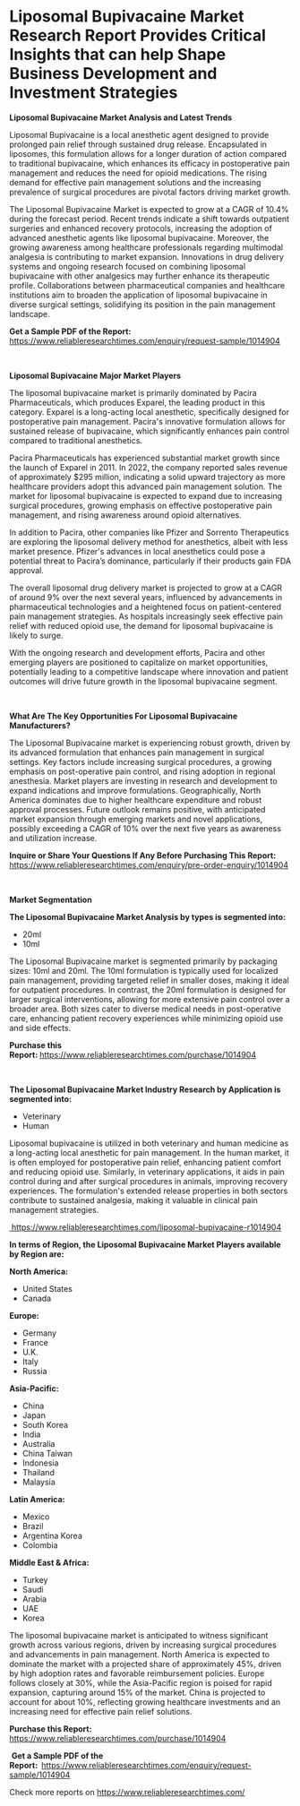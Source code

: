 <p><h1>Liposomal Bupivacaine Market Research Report Provides Critical Insights that can help Shape Business Development and Investment Strategies</h1></p><p><strong>Liposomal Bupivacaine Market Analysis and Latest Trends</strong></p>
<p><p>Liposomal Bupivacaine is a local anesthetic agent designed to provide prolonged pain relief through sustained drug release. Encapsulated in liposomes, this formulation allows for a longer duration of action compared to traditional bupivacaine, which enhances its efficacy in postoperative pain management and reduces the need for opioid medications. The rising demand for effective pain management solutions and the increasing prevalence of surgical procedures are pivotal factors driving market growth.</p><p>The Liposomal Bupivacaine Market is expected to grow at a CAGR of 10.4% during the forecast period. Recent trends indicate a shift towards outpatient surgeries and enhanced recovery protocols, increasing the adoption of advanced anesthetic agents like liposomal bupivacaine. Moreover, the growing awareness among healthcare professionals regarding multimodal analgesia is contributing to market expansion. Innovations in drug delivery systems and ongoing research focused on combining liposomal bupivacaine with other analgesics may further enhance its therapeutic profile. Collaborations between pharmaceutical companies and healthcare institutions aim to broaden the application of liposomal bupivacaine in diverse surgical settings, solidifying its position in the pain management landscape.</p></p>
<p><strong>Get a Sample PDF of the Report:&nbsp;</strong> <a href="https://www.reliableresearchtimes.com/enquiry/request-sample/1014904?utm_campaign=2007&utm_medium=2&utm_source=Github&utm_content=ia&utm_term=06032025&utm_id=liposomal-bupivacaine">https://www.reliableresearchtimes.com/enquiry/request-sample/1014904</a></p>
<p>&nbsp;</p>
<p><strong>Liposomal Bupivacaine Major Market Players</strong></p>
<p><p>The liposomal bupivacaine market is primarily dominated by Pacira Pharmaceuticals, which produces Exparel, the leading product in this category. Exparel is a long-acting local anesthetic, specifically designed for postoperative pain management. Pacira's innovative formulation allows for sustained release of bupivacaine, which significantly enhances pain control compared to traditional anesthetics.</p><p>Pacira Pharmaceuticals has experienced substantial market growth since the launch of Exparel in 2011. In 2022, the company reported sales revenue of approximately $295 million, indicating a solid upward trajectory as more healthcare providers adopt this advanced pain management solution. The market for liposomal bupivacaine is expected to expand due to increasing surgical procedures, growing emphasis on effective postoperative pain management, and rising awareness around opioid alternatives.</p><p>In addition to Pacira, other companies like Pfizer and Sorrento Therapeutics are exploring the liposomal delivery method for anesthetics, albeit with less market presence. Pfizer's advances in local anesthetics could pose a potential threat to Pacira’s dominance, particularly if their products gain FDA approval.</p><p>The overall liposomal drug delivery market is projected to grow at a CAGR of around 9% over the next several years, influenced by advancements in pharmaceutical technologies and a heightened focus on patient-centered pain management strategies. As hospitals increasingly seek effective pain relief with reduced opioid use, the demand for liposomal bupivacaine is likely to surge.</p><p>With the ongoing research and development efforts, Pacira and other emerging players are positioned to capitalize on market opportunities, potentially leading to a competitive landscape where innovation and patient outcomes will drive future growth in the liposomal bupivacaine segment.</p></p>
<p>&nbsp;</p>
<p><strong>What Are The Key Opportunities For Liposomal Bupivacaine Manufacturers?</strong></p>
<p><p>The Liposomal Bupivacaine market is experiencing robust growth, driven by its advanced formulation that enhances pain management in surgical settings. Key factors include increasing surgical procedures, a growing emphasis on post-operative pain control, and rising adoption in regional anesthesia. Market players are investing in research and development to expand indications and improve formulations. Geographically, North America dominates due to higher healthcare expenditure and robust approval processes. Future outlook remains positive, with anticipated market expansion through emerging markets and novel applications, possibly exceeding a CAGR of 10% over the next five years as awareness and utilization increase.</p></p>
<p><strong>Inquire or Share Your Questions If Any Before Purchasing This Report:</strong> <a href="https://www.reliableresearchtimes.com/enquiry/pre-order-enquiry/1014904?utm_campaign=2007&utm_medium=2&utm_source=Github&utm_content=ia&utm_term=06032025&utm_id=liposomal-bupivacaine">https://www.reliableresearchtimes.com/enquiry/pre-order-enquiry/1014904</a></p>
<p>&nbsp;</p>
<p><strong>Market Segmentation</strong></p>
<p><strong>The Liposomal Bupivacaine Market Analysis by types is segmented into:</strong></p>
<p><ul><li>20ml</li><li>10ml</li></ul></p>
<p><p>The Liposomal Bupivacaine market is segmented primarily by packaging sizes: 10ml and 20ml. The 10ml formulation is typically used for localized pain management, providing targeted relief in smaller doses, making it ideal for outpatient procedures. In contrast, the 20ml formulation is designed for larger surgical interventions, allowing for more extensive pain control over a broader area. Both sizes cater to diverse medical needs in post-operative care, enhancing patient recovery experiences while minimizing opioid use and side effects.</p></p>
<p><strong>Purchase this Report:&nbsp;</strong><a href="https://www.reliableresearchtimes.com/purchase/1014904?utm_campaign=2007&utm_medium=2&utm_source=Github&utm_content=ia&utm_term=06032025&utm_id=liposomal-bupivacaine">https://www.reliableresearchtimes.com/purchase/1014904</a></p>
<p>&nbsp;</p>
<p><strong>The Liposomal Bupivacaine Market Industry Research by Application is segmented into:</strong></p>
<p><ul><li>Veterinary</li><li>Human</li></ul></p>
<p><p>Liposomal bupivacaine is utilized in both veterinary and human medicine as a long-acting local anesthetic for pain management. In the human market, it is often employed for postoperative pain relief, enhancing patient comfort and reducing opioid use. Similarly, in veterinary applications, it aids in pain control during and after surgical procedures in animals, improving recovery experiences. The formulation's extended release properties in both sectors contribute to sustained analgesia, making it valuable in clinical pain management strategies.</p></p>
<p><a href="https://www.reliableresearchtimes.com/liposomal-bupivacaine-r1014904?utm_campaign=2007&utm_medium=2&utm_source=Github&utm_content=ia&utm_term=06032025&utm_id=liposomal-bupivacaine">&nbsp;https://www.reliableresearchtimes.com/liposomal-bupivacaine-r1014904</a></p>
<p><strong>In terms of Region, the Liposomal Bupivacaine Market Players available by Region are:</strong></p>
<p>
    <p> <strong> North America: </strong>
        <ul>
            <li>United States</li>
            <li>Canada</li>
        </ul>
        </p> 
    <p> <strong> Europe: </strong>
        <ul>
            <li>Germany</li>
            <li>France</li>
            <li>U.K.</li>
            <li>Italy</li>
            <li>Russia</li>
        </ul>
        </p> 
    <p> <strong> Asia-Pacific: </strong>
        <ul>
            <li>China</li>
            <li>Japan</li>
            <li>South Korea</li>
            <li>India</li>
            <li>Australia</li>
            <li>China Taiwan</li>
            <li>Indonesia</li>
            <li>Thailand</li>
            <li>Malaysia</li>
        </ul>
        </p> 
    <p> <strong> Latin America: </strong>
        <ul>
            <li>Mexico</li>
            <li>Brazil</li>
            <li>Argentina Korea</li>
            <li>Colombia</li>
        </ul>
        </p> 
    <p> <strong> Middle East & Africa: </strong>
        <ul>
            <li>Turkey</li>
            <li>Saudi</li>
            <li>Arabia</li>
            <li>UAE</li>
            <li>Korea</li>
        </ul>
    </p>
    </p>
<p><p>The liposomal bupivacaine market is anticipated to witness significant growth across various regions, driven by increasing surgical procedures and advancements in pain management. North America is expected to dominate the market with a projected share of approximately 45%, driven by high adoption rates and favorable reimbursement policies. Europe follows closely at 30%, while the Asia-Pacific region is poised for rapid expansion, capturing around 15% of the market. China is projected to account for about 10%, reflecting growing healthcare investments and an increasing need for effective pain relief solutions.</p></p>
<p><strong>Purchase this Report: </strong><a href="https://www.reliableresearchtimes.com/purchase/1014904?utm_campaign=2007&utm_medium=2&utm_source=Github&utm_content=ia&utm_term=06032025&utm_id=liposomal-bupivacaine">https://www.reliableresearchtimes.com/purchase/1014904</a></p>
<p>&nbsp;<strong>Get a Sample PDF of the Report:&nbsp;&nbsp;</strong><a href="https://www.reliableresearchtimes.com/enquiry/request-sample/1014904?utm_campaign=2007&utm_medium=2&utm_source=Github&utm_content=ia&utm_term=06032025&utm_id=liposomal-bupivacaine">https://www.reliableresearchtimes.com/enquiry/request-sample/1014904</a></p>
<p><strong></strong></p>
<p>Check more reports on <a href="https://www.reliableresearchtimes.com/?utm_campaign=2007&utm_medium=2&utm_source=Github&utm_content=ia&utm_term=06032025&utm_id=liposomal-bupivacaine">https://www.reliableresearchtimes.com/</a></p>